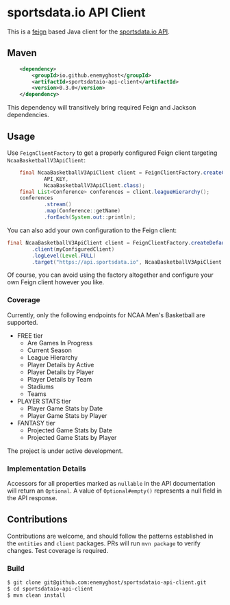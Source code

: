# sportsdata.io API Client
This is a [feign](https://github.com/OpenFeign/feign) based Java client for the [sportsdata.io API](https://sportsdata.io/developers/api-documentation/ncaa-basketball#).

## Maven
```xml
    <dependency>
        <groupId>io.github.enemyghost</groupId>
        <artifactId>sportsdataio-api-client</artifactId>
        <version>0.3.0</version>
    </dependency>
```

This dependency will transitively bring required Feign and Jackson dependencies.

## Usage
Use `FeignClientFactory` to get a properly configured Feign client targeting `NcaaBasketballV3ApiClient`:

```java
    final NcaaBasketballV3ApiClient client = FeignClientFactory.createClient("https://api.sportsdata.io",
            API_KEY,
            NcaaBasketballV3ApiClient.class);
    final List<Conference> conferences = client.leagueHierarchy();
    conferences
            .stream()
            .map(Conference::getName)
            .forEach(System.out::println);
```

You can also add your own configuration to the Feign client:

```java
final NcaaBasketballV3ApiClient client = FeignClientFactory.createDefaultBuilder(API_KEY, NcaaBasketballV3ApiClient.class)
        .client(myConfiguredClient)
        .logLevel(Level.FULL)
        .target("https://api.sportsdata.io", NcaaBasketballV3ApiClient.class);
```

Of course, you can avoid using the factory altogether and configure your own Feign client however you like.

### Coverage
Currently, only the following endpoints for NCAA Men's Basketball are supported.
* FREE tier
    * Are Games In Progress
    * Current Season
    * League Hierarchy
    * Player Details by Active
    * Player Details by Player
    * Player Details by Team
    * Stadiums
    * Teams
* PLAYER STATS tier
    * Player Game Stats by Date
    * Player Game Stats by Player
* FANTASY tier
    * Projected Game Stats by Date
    * Projected Game Stats by Player 

The project is under active development.

### Implementation Details
Accessors for all properties marked as `nullable` in the API documentation will return an `Optional`. A value of
`Optional#empty()` represents a null field in the API response.

## Contributions
Contributions are welcome, and should follow the patterns established in the `entities` and `client` packages. PRs will run `mvn package` to verify changes. Test coverage is required.

### Build
```bash
$ git clone git@github.com:enemyghost/sportsdataio-api-client.git
$ cd sportsdataio-api-client
$ mvn clean install
```
